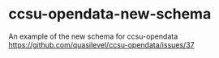 # ccsu-opendata-new-schema
An example of the new schema for ccsu-opendata https://github.com/quasilevel/ccsu-opendata/issues/37
